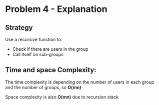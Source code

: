 # Problem 4 - Explanation

## Strategy
Use a recursive function to:
* Check if there are users in the group
* Call itself on sub-groups

## Time and space Complexity:
The time complexity is depending on the number of users in each group and the number of groups, so **O(mn)**

Space complexity is also **O(mn)** due to recursion stack